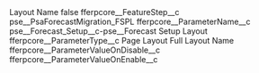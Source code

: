 <?xml version="1.0" encoding="UTF-8"?>
<CustomMetadata xmlns="http://soap.sforce.com/2006/04/metadata" xmlns:xsi="http://www.w3.org/2001/XMLSchema-instance" xmlns:xsd="http://www.w3.org/2001/XMLSchema">
    <label>Layout Name</label>
    <protected>false</protected>
    <values>
        <field>fferpcore__FeatureStep__c</field>
        <value xsi:type="xsd:string">pse__PsaForecastMigration_FSPL</value>
    </values>
    <values>
        <field>fferpcore__ParameterName__c</field>
        <value xsi:type="xsd:string">pse__Forecast_Setup__c-pse__Forecast Setup Layout</value>
    </values>
    <values>
        <field>fferpcore__ParameterType__c</field>
        <value xsi:type="xsd:string">Page Layout Full Layout Name</value>
    </values>
    <values>
        <field>fferpcore__ParameterValueOnDisable__c</field>
        <value xsi:nil="true"/>
    </values>
    <values>
        <field>fferpcore__ParameterValueOnEnable__c</field>
        <value xsi:nil="true"/>
    </values>
</CustomMetadata>
